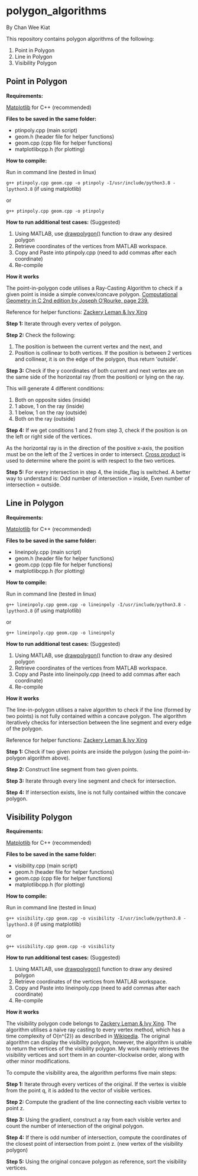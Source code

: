 # polygon_algorithms
By Chan Wee Kiat

This repository contains polygon algorithms of the following:

1. Point in Polygon
2. Line in Polygon
3. Visibility Polygon

## Point in Polygon 

**Requirements:**

[Matplotlib](https://github.com/lava/matplotlib-cpp) for C++ (recommended)

**Files to be saved in the same folder:**

* ptinpoly.cpp (main script)
* geom.h (header file for helper functions)
* geom.cpp (cpp file for helper functions)
* matplotlibcpp.h (for plotting)

**How to compile:**

Run in command line (tested in linux)

`g++ ptinpoly.cpp geom.cpp -o ptinpoly -I/usr/include/python3.8 -lpython3.8`  (if using matplotlib)

or 

`g++ ptinpoly.cpp geom.cpp -o ptinpoly`

**How to run additional test cases:** (Suggested)

1. Using MATLAB, use [drawpolygon()](https://www.mathworks.com/help/images/ref/drawpolygon.html) function to draw any desired polygon 
2. Retrieve coordinates of the vertices from MATLAB workspace.
3. Copy and Paste into ptinpoly.cpp (need to add commas after each coordinate)
4. Re-compile

**How it works**

The point-in-polygon code utilises a Ray-Casting Algorithm to check if a given point is inside a simple convex/concave polygon. [Computational Geometry in C 2nd edition by Joseph O’Rourke, page 239.](https://github.com/sarcilav/analisis-numerico/blob/master/doc/Computational%20Geometry%20In%20C%202nd%20ed.%20-%20J.%20O%27Rourke%20(1997)%20WW.pdf)

Reference for helper functions: [Zackery Leman & Ivy Xing](https://github.com/ivyxing/PolygonVisibility/tree/master/PolygonVisibility)

**Step 1:** Iterate through every vertex of polygon. 

**Step 2:** Check the following:

1. The position is between the current vertex and the next, and 
2. Position is collinear to both vertices. 
If the position is between 2 vertices and collinear, it is on the edge of the polygon, thus return 'outside'. 

**Step 3:** Check if the y coordinates of both current and next vertex are on the same side of the horizontal ray (from the position) or lying on the ray. 

This will generate 4 different conditions:
1. Both on opposite sides (inside)
2. 1 above, 1 on the ray (inside)
3. 1 below, 1 on the ray (outside)
4. Both on the ray (outside)
    
**Step 4:** If we get conditions 1 and 2 from step 3, check if the position is on the left or right side of the vertices. 

As the horizontal ray is in the direction of the positive x-axis, the position must be on the left of the 2 vertices in order to intersect. [Cross product](https://www.geeksforgeeks.org/direction-point-line-segment/) is used to determine where the point is with respect to the two vertices. 

**Step 5:** For every intersection in step 4, the inside_flag is switched. A better way to understand is: Odd number of intersection = inside, Even number of intersection = outside.

## Line in Polygon 

**Requirements:**

[Matplotlib](https://github.com/lava/matplotlib-cpp) for C++ (recommended)

**Files to be saved in the same folder:**
* lineinpoly.cpp (main script)
* geom.h (header file for helper functions)
* geom.cpp (cpp file for helper functions)
* matplotlibcpp.h (for plotting)

**How to compile:**

Run in command line (tested in linux)

`g++ lineinpoly.cpp geom.cpp -o lineinpoly -I/usr/include/python3.8 -lpython3.8` (if using matplotlib)

or 

`g++ lineinpoly.cpp geom.cpp -o lineinpoly`

**How to run additional test cases:** (Suggested)

1. Using MATLAB, use [drawpolygon()](https://www.mathworks.com/help/images/ref/drawpolygon.html) function to draw any desired polygon 
2. Retrieve coordinates of the vertices from MATLAB workspace.
3. Copy and Paste into lineinpoly.cpp (need to add commas after each coordinate)
4. Re-compile

**How it works**

The line-in-polygon utilises a naive algorithm to check if the line (formed by two points) is not fully contained within a concave polygon. The algorithm iteratively checks for intersection between the line segment and every edge of the polygon. 

Reference for helper functions: [Zackery Leman & Ivy Xing](https://github.com/ivyxing/PolygonVisibility/tree/master/PolygonVisibility)

**Step 1:** Check if two given points are inside the polygon (using the point-in-polygon algorithm above). 

**Step 2:** Construct line segment from two given points.

**Step 3:** Iterate through every line segment and check for intersection. 

**Step 4:** If intersection exists, line is not fully contained within the concave polygon. 

## Visibility Polygon

**Requirements:**

[Matplotlib](https://github.com/lava/matplotlib-cpp) for C++ (recommended)

**Files to be saved in the same folder:**
* visibility.cpp (main script)
* geom.h (header file for helper functions)
* geom.cpp (cpp file for helper functions)
* matplotlibcpp.h (for plotting)

**How to compile:**

Run in command line (tested in linux)

`g++ visibility.cpp geom.cpp -o visibility -I/usr/include/python3.8 -lpython3.8` (if using matplotlib)

or 

`g++ visibility.cpp geom.cpp -o visibility`

**How to run additional test cases:** (Suggested)

1. Using MATLAB, use [drawpolygon()](https://www.mathworks.com/help/images/ref/drawpolygon.html) function to draw any desired polygon 
2. Retrieve coordinates of the vertices from MATLAB workspace.
3. Copy and Paste into lineinpoly.cpp (need to add commas after each coordinate)
4. Re-compile

**How it works**

The visibility polygon code belongs to [Zackery Leman & Ivy Xing](https://github.com/ivyxing/PolygonVisibility/tree/master/PolygonVisibility). The algorithm utilises a naive ray casting to every vertex method, which has a time complexity of O(n^{2}) as described in [Wikipedia](https://en.wikipedia.org/wiki/Visibility_polygon). The original algorithm can display the visibility polygon, however, the algorithm is unable to return the vertices of the visibility polygon. My work mainly retrieves the visibility vertices and sort them in an counter-clockwise order, along with other minor modifications.

To compute the visibility area, the algorithm performs five main steps:

**Step 1:** Iterate through every vertices of the original. If the vertex is visible from the point q, it is added to the vector of visible vertices.

**Step 2:** Compute the gradient of the line connecting each visible vertex to point z. 

**Step 3:** Using the gradient, construct a ray from each visible vertex and count the number of intersection of the original polygon. 

**Step 4:** If there is odd number of intersection, compute the coordinates of the closest point of intersection from point z. (new vertex of the visibility polygon)  

**Step 5:** Using the original concave polygon as reference, sort the visibility vertices. 




